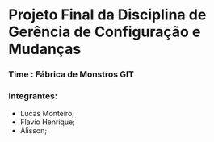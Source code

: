 # Projeto Final da Disciplina de Gerência de Configuração e Mudanças

### Time : Fábrica de Monstros GIT

### Integrantes: 

  * Lucas Monteiro;
  * Flavio Henrique;
  * Alisson;
